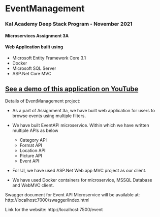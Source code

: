 # EventManagement

### Kal Academy Deep Stack Program - November 2021

#### Microservices Assignment 3A
#### Web Application built using 
- Microsoft Entity Framework Core 3.1 
- Docker
- Microsoft SQL Server
- ASP.Net Core MVC

[See a demo of this application on YouTube]() 
---
Details of EventManagement project:
- As a part of Assignment 3a, we have built web application for users to browse events using multiple filters.
- We have built EventAPI microservice. Within which we have written multiple APIs as below
  - Category API
  - Format API
  - Location API
  - Picture API
  - Event API

- For UI, we have used ASP.Net Web app MVC project as our client. 
- We have used Docker containers for microservice, MSSQL Database and WebMVC client.

Swagger document for Event API Microservice will be available at: http://localhost:7000/swagger/index.html

Link for the website: http://localhost:7500/event


     

 
